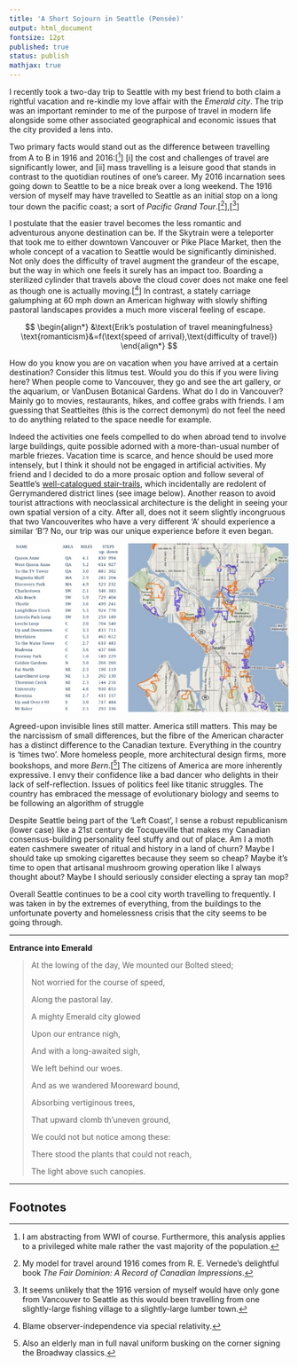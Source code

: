 ```yaml
---
title: 'A Short Sojourn in Seattle (Pensée)'
output: html_document
fontsize: 12pt
published: true
status: publish
mathjax: true
---
```


I recently took a two-day trip to Seattle with my best friend to both claim a rightful vacation and re-kindle my love affair with the *Emerald city*. The trip was an important reminder to me of the purpose of travel in modern life alongside some other associated geographical and economic issues that the city provided a lens into.

Two primary facts would stand out as the difference between travelling from A to B in 1916 and 2016:[[^1]] [i] the cost and challenges of travel are significantly lower, and [ii] mass travelling is a leisure good that stands in contrast to the quotidian routines of one’s career. My 2016 incarnation sees going down to Seattle to be a nice break over a long weekend. The 1916 version of myself may have travelled to Seattle as an initial stop on a long tour down the pacific coast; a sort of *Pacific Grand Tour*.[[^2]],[[^3]]

I postulate that the easier travel becomes the less romantic and adventurous anyone destination can be. If the Skytrain were a teleporter that took me to either downtown Vancouver or Pike Place Market, then the whole concept of a vacation to Seattle would be significantly diminished. Not only does the difficulty of travel augment the grandeur of the escape, but the way in which one feels it surely has an impact too. Boarding a sterilized cylinder that travels above the cloud cover does not make one feel as though one is actually moving.[[^4]] In contrast, a stately carriage galumphing at 60 mph down an American highway with slowly shifting pastoral landscapes provides a much more visceral feeling of escape.

$$
\begin{align*}
&\text{Erik’s postulation of travel meaningfulness}
\text{romanticism}&=f(\text{speed of arrival},\text{difficulty of travel})
\end{align*}
$$

How do you know you are on vacation when you have arrived at a certain destination? Consider this litmus test. Would you do this if you were living here? When people come to Vancouver, they go and see the art gallery, or the aquarium, or VanDusen Botanical Gardens. What do I do in Vancouver? Mainly go to movies, restaurants, hikes, and coffee grabs with friends. I am guessing that Seattleites (this is the correct demonym) do not feel the need to do anything related to the space needle for example.

Indeed the activities one feels compelled to do when abroad tend to involve large buildings, quite possible adorned with a more-than-usual number of marble friezes. Vacation time is scarce, and hence should be used more intensely, but I think it should not be engaged in artificial activities. My friend and I decided to do a more prosaic option and follow several of Seattle’s [well-catalogued stair-trails](https://faculty.washington.edu/smott/newer.html), which incidentally are redolent of Gerrymandered district lines (see image below). Another reason to avoid tourist attractions with neoclassical architecture is the delight in seeing your own spatial version of a city. After all, does not it seem slightly incongruous that two Vancouverites who have a very different ‘A’ should experience a similar ‘B’? No, our trip was our unique experience before it even began.

<p align="center">
<img src="/figures/stair_maps.png">
</p>

Agreed-upon invisible lines still matter. America still matters. This may be the narcissism of small differences, but the fibre of the American character has a distinct difference to the Canadian texture. Everything in the country is ‘times two’. More homeless people, more architectural design firms, more bookshops, and more *Bern*.[[^5]] The citizens of America are more inherently expressive. I envy their confidence like a bad dancer who delights in their lack of self-reflection. Issues of politics feel like titanic struggles. The country has embraced the message of evolutionary biology and seems to be following an algorithm of struggle

Despite Seattle being part of the ‘Left Coast’, I sense a robust republicanism (lower case) like a 21st century de Tocqueville that makes my Canadian consensus-building personality feel stuffy and out of place. Am I a moth eaten cashmere sweater of ritual and history in a land of churn? Maybe I should take up smoking cigarettes because they seem so cheap? Maybe it’s time to open that artisanal mushroom growing operation like I always thought about? Maybe I should seriously consider electing a spray tan mop?

Overall Seattle continues to be a cool city worth travelling to frequently. I was taken in by the extremes of everything, from the buildings to the unfortunate poverty and homelessness crisis that the city seems to be going through.

* * *

**Entrance into Emerald**

> At the lowing of the day, We mounted our Bolted steed; 
> 
> Not worried for the course of speed, 
> 
> Along the pastoral lay. 
> 
> A mighty Emerald city glowed 
> 
> Upon our entrance nigh, 
> 
> And with a long-awaited sigh, 
> 
> We left behind our woes. 
> 
> And as we wandered Mooreward bound, 
> 
> Absorbing vertiginous trees, 
> 
> That upward clomb th’uneven ground, 
> 
> We could not but notice among these: 
> 
> There stood the plants that could not reach, 
> 
> The light above such canopies.


* * * 

## Footnotes

[^1]: I am abstracting from WWI of course. Furthermore, this analysis applies to a privileged white male rather the vast majority of the population.

[^2]: My model for travel around 1916 comes from R. E. Vernede’s delightful book *The Fair Dominion: A Record of Canadian Impressions*. 

[^3]: It seems unlikely that the 1916 version of myself would have only gone from Vancouver to Seattle as this would been travelling from one slightly-large fishing village to a slightly-large lumber town.

[^4]: Blame observer-independence via special relativity.

[^5]: Also an elderly man in full naval uniform busking on the corner signing the Broadway classics.


